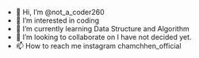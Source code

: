 - 👋 Hi, I’m @not_a_coder260
- 👀 I’m interested in coding
- 🌱 I’m currently learning Data Structure and Algorithm
- 💞️ I’m looking to collaborate on I have not decided yet.
- 📫 How to reach me instagram chamchhen_official

<!---
chamchhen260/chamchhen260 is a ✨ special ✨ repository because its `README.md` (this file) appears on your GitHub profile.
You can click the Preview link to take a look at your changes.
--->
